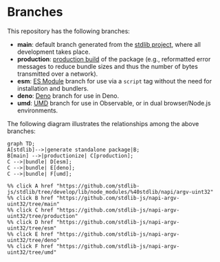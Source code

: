 <!--

@license Apache-2.0

Copyright (c) 2022 The Stdlib Authors.

Licensed under the Apache License, Version 2.0 (the "License");
you may not use this file except in compliance with the License.
You may obtain a copy of the License at

    http://www.apache.org/licenses/LICENSE-2.0

Unless required by applicable law or agreed to in writing, software
distributed under the License is distributed on an "AS IS" BASIS,
WITHOUT WARRANTIES OR CONDITIONS OF ANY KIND, either express or implied.
See the License for the specific language governing permissions and
limitations under the License.

-->

# Branches

This repository has the following branches:

-   **main**: default branch generated from the [stdlib project][stdlib-url], where all development takes place.
-   **production**: [production build][production-url] of the package (e.g., reformatted error messages to reduce bundle sizes and thus the number of bytes transmitted over a network).
-   **esm**: [ES Module][esm-url] branch for use via a `script` tag without the need for installation and bundlers.
-   **deno**: [Deno][deno-url] branch for use in Deno.
-   **umd**: [UMD][umd-url] branch for use in Observable, or in dual browser/Node.js environments.

The following diagram illustrates the relationships among the above branches:

```mermaid
graph TD;
A[stdlib]-->|generate standalone package|B;
B[main] -->|productionize| C[production];
C -->|bundle| D[esm];
C -->|bundle| E[deno];
C -->|bundle| F[umd];

%% click A href "https://github.com/stdlib-js/stdlib/tree/develop/lib/node_modules/%40stdlib/napi/argv-uint32"
%% click B href "https://github.com/stdlib-js/napi-argv-uint32/tree/main"
%% click C href "https://github.com/stdlib-js/napi-argv-uint32/tree/production"
%% click D href "https://github.com/stdlib-js/napi-argv-uint32/tree/esm"
%% click E href "https://github.com/stdlib-js/napi-argv-uint32/tree/deno"
%% click F href "https://github.com/stdlib-js/napi-argv-uint32/tree/umd"
```

[stdlib-url]: https://github.com/stdlib-js/stdlib/tree/develop/lib/node_modules/%40stdlib/napi/argv-uint32
[production-url]: https://github.com/stdlib-js/napi-argv-uint32/tree/production
[deno-url]: https://github.com/stdlib-js/napi-argv-uint32/tree/deno
[umd-url]: https://github.com/stdlib-js/napi-argv-uint32/tree/umd
[esm-url]: https://github.com/stdlib-js/napi-argv-uint32/tree/esm